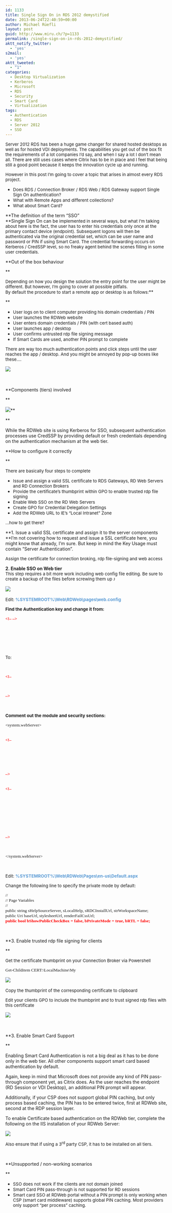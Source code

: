 ```yaml
---
id: 1133
title: Single Sign On in RDS 2012 demystified
date: 2013-06-24T22:40:59+00:00
author: Michael Rüefli
layout: post
guid: http://www.miru.ch/?p=1133
permalink: /single-sign-on-in-rds-2012-demystified/
aktt_notify_twitter:
  - 'yes'
s2mail:
  - 'yes'
aktt_tweeted:
  - "1"
categories:
  - Desktop Virtualization
  - Kerberos
  - Microsoft
  - RDS
  - Security
  - Smart Card
  - Virtualization
tags:
  - Authentication
  - RDS
  - Server 2012
  - SSO
---
```

<span style="font-size: 10pt;">Server 2012 RDS has been a huge game changer for shared hosted desktops as well as for hosted VDI deployments. The capabilities you get out of the box fit the requirements of a lot companies I&#8217;d say, and when I say a lot I don&#8217;t mean all. There are still uses cases where Citrix has to be in place and I feel that being still a good point because it keeps the innovation cycle up and running.<br /> </span>

<span style="font-size: 10pt;">However in this post I&#8217;m going to cover a topic that arises in almost every RDS project.<br /> </span>

  * <span style="font-size: 10pt;">Does RDS / Connection Broker / RDS Web / RDS Gateway support Single Sign On authentication?<br /> </span>
  * <span style="font-size: 10pt;">What with Remote Apps and different collections?<br /> </span>
  * <span style="font-size: 10pt;">What about Smart Card?<br /> </span>

**The definition of the term &#8220;SSO&#8221;<span style="font-size: 10pt;"><br /> </span>**Single Sign On can be <span style="font-size: 10pt;">implemented in several ways, but what I&#8217;m talking about here is the fact, the user has to enter his credentials only once at the primary contact device (endpoint). Subsequent logons will then be authenticated via the original credential set, which can be user name and password or PIN if using Smart Card. The credential forwarding occurs on Kerberos / CredSSP level, so no freaky agent behind the scenes filling in some user credentials.<br /> </span>

**Out of the box behaviour
  
** 

<span style="font-size: 10pt;">Depending on how you design the solution the entry point for the user might be different. But however, I&#8217;m going to cover all possible pitfalls.<br /> By default the procedure to start a remote app or desktop is as follows:</span>**
  
** 

  * <span style="font-size: 10pt;">User logs on to client computer providing his domain credentials / PIN<br /> </span>
  * <span style="font-size: 10pt;">User launches the RDWeb website<br /> </span>
  * <span style="font-size: 10pt;">User enters domain credentials / PIN (with cert based auth)<br /> </span>
  * <span style="font-size: 10pt;">User launches app / desktop<br /> </span>
  * <span style="font-size: 10pt;">User confirms untrusted rdp file signing message<br /> </span>
  * <span style="font-size: 10pt;">If Smart Cards are used, another PIN prompt to complete<br /> </span>

<span style="font-size: 10pt;">There are way too much authentication points and click steps until the user reaches the app / desktop. And you might be annoyed by pop-up boxes like these….<br /> </span>

![](http://www.miru.ch/wp-content/uploads/2013/06/062413_2332_SingleSignO1.png)<span style="font-size: 10pt;"><br /> <img src="http://www.miru.ch/wp-content/uploads/2013/06/062413_2332_SingleSignO2.png" alt="" /><img src="http://www.miru.ch/wp-content/uploads/2013/06/062413_2332_SingleSignO3.png" alt="" /><br /> </span>

&nbsp;

**Components (tiers) involved
  
** 

![](http://www.miru.ch/wp-content/uploads/2013/06/062413_2332_SingleSignO4.png)**
  
** 

While the RDWeb site is using Kerberos for SSO, subsequent authentication processes use CredSSP by providing default or fresh credentials depending on the authentication mechanism at the web tier.

**How to configure it correctly
  
** 

<span style="font-size: 10pt;">There are basically four steps to complete<br /> </span>

  * <span style="font-size: 10pt;">Issue and assign a valid SSL certificate to RDS Gateways, RD Web Servers and RD Connection Brokers<br /> </span>
  * <span style="font-size: 10pt;">Provide the certificate&#8217;s thumbprint within GPO to enable trusted rdp file signing<br /> </span>
  * <span style="font-size: 10pt;">Enable Web SSO on the RD Web Servers<br /> </span>
  * <span style="font-size: 10pt;">Create GPO for Credential Delegation Settings<br /> </span>
  * <span style="font-size: 10pt;">Add the RDWeb URL to IE&#8217;s &#8220;Local Intranet&#8221; Zone<br /> </span>

<span style="font-size: 10pt;">…how to get there?<br /> </span>

**1. Issue a valid SSL certificate and assign it to the server components<span style="font-size: 10pt;"><br /> </span>**I&#8217;m not covering how to request and issue a SSL certificate here, you might know that already, I&#8217;m sure. But keep in mind the Key Usage must contain &#8220;Server Authentication&#8221;.<span style="font-size: 10pt;"><br /> </span>

<span style="font-size: 10pt;">Assign the certificate for connection broking, rdp file-signing and web access<br /> <img src="http://www.miru.ch/wp-content/uploads/2013/06/062413_2332_SingleSignO5.png" alt="" /><br /> </span>

**2. Enable SSO on Web tier**<span style="font-size: 10pt;"><br /> This step requires a bit more work including web config file editing. Be sure to create a backup of the files before screwing them up <span style="font-family: Wingdings;">J</span><br /> </span>

![](http://www.miru.ch/wp-content/uploads/2013/06/062413_2332_SingleSignO6.png)<span style="font-size: 10pt;"><br /> </span>

<span style="font-size: 10pt;">Edit: <span style="color: #5b9bd5;"><strong>%SYSTEMROOT%\Web\RDWeb\pages\web.config</strong></span><br /> </span>

<span style="font-size: 10pt;"><strong>Find the Authentication key and change it from:<br /> </strong></span>

<span style="font-family: Consolas; font-size: 10pt;"><strong><span style="color: red;"><!&#8211; </span><authentication mode=&#8221;Windows&#8221;/> <span style="color: red;">&#8211;></span><br /> </strong></span>

<span style="font-family: Consolas; font-size: 10pt;"><authentication mode=&#8221;Forms&#8221;><br /> </span>

<span style="font-family: Consolas; font-size: 10pt;"><forms loginUrl=&#8221;default.aspx&#8221; name=&#8221;TSWAAuthHttpOnlyCookie&#8221; protection=&#8221;All&#8221; requireSSL=&#8221;true&#8221; /><br /> </span>

<span style="font-family: Consolas; font-size: 10pt;"></authentication><br /> </span>

<span style="font-size: 10pt;">To:<br /> </span>

<span style="color: red; font-family: Consolas; font-size: 10pt;"><strong><authentication mode=&#8221;Windows&#8221;/><br /> </strong></span>

<span style="font-family: Consolas; font-size: 10pt;"><span style="color: red;"><strong><!&#8211;</strong></span><authentication mode=&#8221;Forms&#8221;><br /> </span>

<span style="font-family: Consolas; font-size: 10pt;"><forms loginUrl=&#8221;default.aspx&#8221; name=&#8221;TSWAAuthHttpOnlyCookie&#8221; protection=&#8221;All&#8221; requireSSL=&#8221;true&#8221; /><br /> </span>

<span style="font-family: Consolas; font-size: 10pt;"></authentication> <span style="color: red;"><strong>&#8211;></strong></span><br /> </span>

&nbsp;

<span style="font-size: 10pt;"><strong>Comment out the module and security sections:<br /> </strong></span>

<span style="font-family: Consolas; font-size: 10pt;"><system.webServer><br /> </span>

<span style="font-family: Consolas; font-size: 10pt;"><br /> <strong><span style="color: red;"><!&#8211;</span><br /> </strong><modules runAllManagedModulesForAllRequests=&#8221;true&#8221;><br /> </span>

 <span style="font-family: Consolas; font-size: 10pt;"><remove name=&#8221;FormsAuthentication&#8221; /><br /> </span>

 <span style="font-family: Consolas; font-size: 10pt;"><add name=&#8221;RDWAFormsAuthenticationModule&#8221; type=&#8221;Microsoft.TerminalServices.Publishing.Portal.FormAuthentication.TSFormsAuthentication&#8221; /><br /> </span>

 <span style="font-family: Consolas; font-size: 10pt;"></modules> <strong><span style="color: red;">&#8211;></span><br /> </strong></span>

<span style="font-family: Consolas; font-size: 10pt;"><span style="color: red;"><br /> <strong><!&#8211;</strong></span> <security><br /> </span>

 <span style="font-family: Consolas; font-size: 10pt;"><authentication><br /> </span>

 <span style="font-family: Consolas; font-size: 10pt;"><windowsAuthentication enabled=&#8221;true&#8221; /><br /> </span>

 <span style="font-family: Consolas; font-size: 10pt;"><anonymousAuthentication enabled=&#8221;false&#8221; /><br /> </span>

 <span style="font-family: Consolas; font-size: 10pt;"></authentication><br /> </span>

 <span style="font-family: Consolas; font-size: 10pt;"></security> <span style="color: red;"><strong>&#8211;></strong><br /> </span></span>

 <span style="font-family: Consolas; font-size: 10pt;"><httpRedirect enabled=&#8221;true&#8221; /><br /> </span>

 <span style="font-family: Consolas; font-size: 10pt;"></system.webServer><br /> </span>

&nbsp;

<span style="font-size: 10pt;">Edit: <span style="color: #5b9bd5;"><strong>%SYSTEMROOT%\Web\RDWeb\Pages\en-us\Default.aspx</strong><br /> </span></span>

<span style="font-size: 10pt;">Change the following line to specify the private mode by default:<br /> </span>

<span style="font-family: Consolas; font-size: 10pt;">//<br /> // Page Variables<br /> //<br /> public string sHelpSourceServer, sLocalHelp, sRDCInstallUrl, strWorkspaceName;<br /> public Uri baseUrl, stylesheetUrl, renderFailCssUrl;<br /> <span style="color: red;"><strong>public bool bShowPublicCheckBox = false, bPrivateMode = true, bRTL = false;<br /> </strong></span></span>

&nbsp;

**3. Enable trusted rdp file signing for clients
  
** 

<span style="font-size: 10pt;">Get the certificate thumbprint on your Connection Broker via Powershell<br /> </span>

<pre><span style="font-family: Consolas; font-size: 10pt;">Get-Childitem CERT:\LocalMachine\My </span></pre>

![](http://www.miru.ch/wp-content/uploads/2013/06/062413_2332_SingleSignO7.png)<span style="font-size: 10pt;"><br /> </span>

<span style="font-size: 10pt;">Copy the thumbprint of the corresponding certificate to clipboard<br /> </span>

<span style="font-size: 10pt;">Edit your clients GPO to include the thumbprint and to trust signed rdp files with this certificate<br /> </span>

![](http://www.miru.ch/wp-content/uploads/2013/06/062413_2332_SingleSignO8.png)<span style="font-size: 10pt;"><br /> </span>

&nbsp;

**3. Enable Smart Card Support
  
** 

Enabling Smart Card Authentication is not a big deal as it has to be done only in the web tier. All other components support smart card based authentication by default.
  
Again, keep in mind that Microsoft does not provide any kind of PIN pass-through component yet, as Citrix does. As the user reaches the endpoint (RD Session or VDI Desktop), an additional PIN prompt will appear.
  
Additionally, if your CSP does not support global PIN caching, but only process based caching, the PIN has to be entered twice, first at RDWeb site, second at the RDP session layer.
  
To enable Certificate based authentication on the RDWeb tier, complete the following on the IIS installation of your RDWeb Server:

![](http://www.miru.ch/wp-content/uploads/2013/06/062413_2332_SingleSignO9.png)

<span style="font-size: 10pt;">Also ensure that if using a 3<sup>rd</sup> party CSP, it has to be installed on all tiers.<br /> </span>

&nbsp;

**Unsupported / non-working scenarios
  
** 

  * <span style="font-size: 10pt;">SSO does not work if the clients are not domain joined<br /> </span>
  * <span style="font-size: 10pt;">Smart Card PIN pass-through is not supported for RD sessions<br /> </span>
  * <span style="font-size: 10pt;">Smart card SSO at RDWeb portal without a PIN prompt is only working when CSP (smart card middleware) supports global PIN caching. Most providers only support &#8220;per process&#8221; caching.</span>